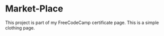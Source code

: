 # Market-Place
This project is part of my FreeCodeCamp certificate page. This is a simple clothing page. 
